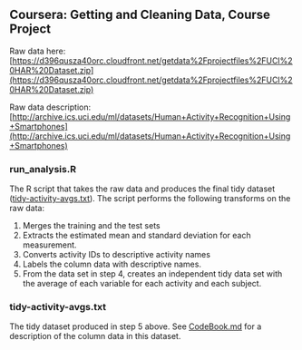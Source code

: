
## Coursera: Getting and Cleaning Data, Course Project

Raw data here: [https://d396qusza40orc.cloudfront.net/getdata%2Fprojectfiles%2FUCI%20HAR%20Dataset.zip](https://d396qusza40orc.cloudfront.net/getdata%2Fprojectfiles%2FUCI%20HAR%20Dataset.zip)

Raw data description: [http://archive.ics.uci.edu/ml/datasets/Human+Activity+Recognition+Using+Smartphones](http://archive.ics.uci.edu/ml/datasets/Human+Activity+Recognition+Using+Smartphones)


### run_analysis.R
The R script that takes the raw data and produces the final tidy dataset ([tidy-activity-avgs.txt](tidy-activity-avgs.txt)).
The script performs the following transforms on the raw data:

1. Merges the training and the test sets 
2. Extracts the estimated mean and standard deviation for each measurement. 
3. Converts activity IDs to descriptive activity names
4. Labels the column data with descriptive names. 
5. From the data set in step 4, creates an independent tidy data set with the average of each variable for each activity and each subject.

### tidy-activity-avgs.txt
The tidy dataset produced in step 5 above.  See [CodeBook.md](CodeBook.md) for a description of
the column data in this dataset.



